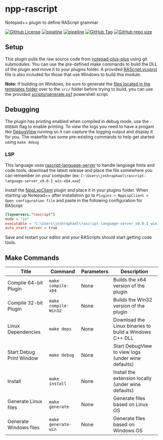 # npp-rascript

Notepad++ plugin to define RAScript grammar

[![GitHub License](https://img.shields.io/github/license/joshraphael/npp-rascript)](https://github.com/joshraphael/npp-rascript/blob/main/LICENSE)
[![pipeline](https://github.com/joshraphael/npp-rascript/actions/workflows/release.yaml/badge.svg)](https://github.com/joshraphael/npp-rascript/actions/workflows/release.yaml)
[![pipeline](https://github.com/joshraphael/npp-rascript/actions/workflows/test.yaml/badge.svg)](https://github.com/joshraphael/npp-rascript/actions/workflows/test.yaml)
[![GitHub Tag](https://img.shields.io/github/v/tag/joshraphael/npp-rascript)](https://github.com/joshraphael/npp-rascript/tags)
[![GitHub repo size](https://img.shields.io/github/repo-size/joshraphael/npp-rascript)](https://github.com/joshraphael/npp-rascript/archive/main.zip)

## Setup

This plugin pulls the raw source code from [notepad-plus-plus](https://github.com/notepad-plus-plus/notepad-plus-plus) using git submodules. You can use the pre-defined make commands to build the DLL of the plugin and move it to your plugins folder. A provided [RAScript.vcxproj](RAScript.vcxproj) file is also included for those that use Windows to build this module.

**Note:** If building on Windows, be sure to generate the [files located in the templates folder](templates/) over to the `src/` folder before trying to build, you can use the provided [scripts/generate.ps1](scripts/generate.ps1) powershell script

## Debugging

The plugin has printing enabled when compiled in debug mode, use the `-DDEBUG` flag to enable printing. To view the logs you need to have a progam like [DebugView](https://learn.microsoft.com/en-us/sysinternals/downloads/debugview) running so it can capture the logging output and display it for you. The makefile has some pre-existing commands to help get started using `make debug`

### LSP
This language uses [rascript-language-server](https://github.com/joshraphael/rascript-language-server) to handle language hints and code tools, download the latest release and place the file somewhere you can remember on your computer (ex: `C:\Users\joshraphael\rascript-language-server_v0.0.1_win-x64.exe`)

Install the [NppLspClient](https://github.com/Ekopalypse/NppLspClient) plugin and place it in your plugins folder. When starting up Notepad++ after installation go to `Plugins > NppLspClient > Open configuration file` and paste in the following configuration for RAScript

```toml
[lspservers."rascript"]
mode = "io"
executable = 'C:\Users\joshraphael\rascript-language-server_v0.0.1_win-x64.exe'
auto_start_server = true
```

Save and restart your editor and your RAScripts should start getting code tools.

## Make Commands

| Title                    | Command              | Parameters | Description                                            |
|--------------------------|----------------------|------------|--------------------------------------------------------|
| Compile 64-bit Plugin    | `make compile-x64`   | None       | Builds the x64 version of the plugin                   |
| Compile 32-bit Plugin    | `make compile-Win32` | None       | Builds the Win32 version of the plugin                 |
| Linux Dependencies       | `make deps`          | None       | Download the Linux binaries to build a Windows C++ DLL |
| Start Debug Print Window | `make debug`         | None       | Start DebugView to view logs (under wine defaults)     |
| Install                  | `make install`       | None       | Install the extension locally (under wine defaults)    |
| Generate Linux files     | `make generate`      | None       | Generate files based on Linux OS                       |
| Generate Windows files   | `make generate-win`  | None       | Generate files based on Windows OS                     |